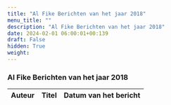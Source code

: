 ```yaml
---
title: "Al Fike Berichten van het jaar 2018"
menu_title: ""
description: "Al Fike Berichten van het jaar 2018"
date: 2024-02-01 06:00:01+00:139
draft: False
hidden: True
weight:
---
```

### Al Fike Berichten van het jaar 2018

**Auteur** | **Titel** | **Datum van het bericht**
---|---|---
